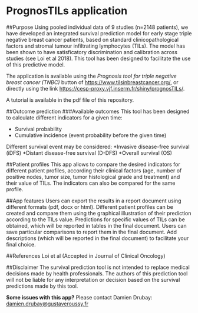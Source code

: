 # PrognosTILs application

##Purpose
Using pooled individual data of 9 studies (n=2148 patients), we have developed an integrated survival prediction model for early stage triple negative breast cancer patients, based on standard clinicopathological factors and stromal tumour infiltrating lymphocytes (TILs). The model has been shown to have satisficatory discrimination and calibration across studies (see Loi et al 2018). This tool has been designed to facilitate the use of this predictive model.

The application is available using the *Prognosis tool for triple negative breast cancer (TNBC)* button of <https://www.tilsinbreastcancer.org/>, or directly using the link <https://cesp-proxy.vjf.inserm.fr/shiny/prognosTILs/>.

A tutorial is available in the pdf file of this repository.

##Outcome prediction
###Available outcomes
This tool has been designed to calculate different indicators for a given time:

* Survival probability
* Cumulative incidence (event probability before the given time)

Different survival event may be considered:
*Invasive disease-free survival (iDFS)
*Distant disease-free survival (D-DFS)
*Overall survival (OS)

##Patient profiles
This app allows to compare the desired indicators for different patient profiles, according their clinical factors (age, number of positive nodes, tumor size, tumor histological grade and treatment) and their value of TILs. The indicators can also be compared for the same profile.

##App features
Users can export the results in a report document using different formats (pdf, docx or html). Different patient profiles can be created and compare them using the graphical illustration of their prediction according to the TILs value. Predictions for specific values of TILs can be obtained, which will be reported in tables in the final document. Users can save particular comparisons to report them in the final document. Add descriptions (which will be reported in the final document) to facilitate your final choice.

##References
Loi et al (Accepted in Journal of Clinical Oncology)

##Disclaimer
The survival prediction tool is not intended to replace medical decisions made by health professionals. The authors of this prediction tool will not be liable for any interpretation or decision based on the survival predictions made by this tool.



**Some issues with this app?**
Please contact Damien Drubay: <damien.drubay@gustaveroussy.fr>
